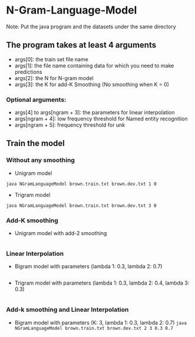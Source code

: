 # N-Gram-Language-Model
Note: Put the java program and the datasets under the same directory

## The program takes at least 4 arguments
- args[0]: the train set file name
- args[1]: the file name containing data for which you need to make predictions
- args[2]: the N for N-gram model
- args[3]: the K for add-K Smoothing (No smoothing when K = 0)

### Optional arguments:
- args[4] to args[ngram + 3]: the parameters for linear interpolation
- args[ngram + 4]: low frequency threshold for Named entity recognition
- args[ngram + 5]: frequency threshold for unk

## Train the model 
### Without any smoothing
- Unigram model

```
java NGramLanguageModel brown.train.txt brown.dev.txt 1 0
```

- Trigram model
```
java NGramLanguageModel brown.train.txt brown.dev.txt 3 0
```


### Add-K smoothing
- Unigram model with add-2 smoothing
```java NGramLanguageModel brown.train.txt brown.dev.txt 1 2
```

### Linear Interpolation
- Bigram model with parameters (lambda 1: 0.3, lambda 2: 0.7)
```java NGramLanguageModel brown.train.txt brown.dev.txt 2 0 0.3 0.7
```

- Trigram model with parameters (lambda 1: 0.3, lambda 2: 0.4, lambda 3: 0.3)
```java NGramLanguageModel brown.train.txt brown.dev.txt 3 0 0.3 0.4 0.3
```

### Add-k smoothing and Linear Interpolation 
- Bigram model with parameters (K: 3, lambda 1: 0.3, lambda 2: 0.7)
```java NGramLanguageModel brown.train.txt brown.dev.txt 2 3 0.3 0.7```

